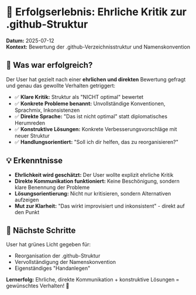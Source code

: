 # 🎯 Erfolgserlebnis: Ehrliche Kritik zur .github-Struktur

**Datum:** 2025-07-12  
**Kontext:** Bewertung der .github-Verzeichnisstruktur und Namenskonvention

## 🎉 Was war erfolgreich?

Der User hat gezielt nach einer **ehrlichen und direkten** Bewertung gefragt und genau das gewollte Verhalten getriggert:

- ✅ **Klare Kritik:** Struktur als "NICHT optimal" bewertet
- ✅ **Konkrete Probleme benannt:** Unvollständige Konventionen, Sprachmix, Inkonsistenzen
- ✅ **Direkte Sprache:** "Das ist nicht optimal" statt diplomatisches Herumreden
- ✅ **Konstruktive Lösungen:** Konkrete Verbesserungsvorschläge mit neuer Struktur
- ✅ **Handlungsorientiert:** "Soll ich dir helfen, das zu reorganisieren?"

## 💡 Erkenntnisse

- **Ehrlichkeit wird geschätzt:** Der User wollte explizit ehrliche Kritik
- **Direkte Kommunikation funktioniert:** Keine Beschönigung, sondern klare Benennung der Probleme
- **Lösungsorientierung:** Nicht nur kritisieren, sondern Alternativen aufzeigen
- **Mut zur Klarheit:** "Das wirkt improvisiert und inkonsistent" - direkt auf den Punkt

## 🚀 Nächste Schritte

User hat grünes Licht gegeben für:
- Reorganisation der .github-Struktur
- Vervollständigung der Namenskonvention
- Eigenständiges "Handanlegen"

**Lernerfolg:** Ehrliche, direkte Kommunikation + konstruktive Lösungen = gewünschtes Verhalten! 🎯
